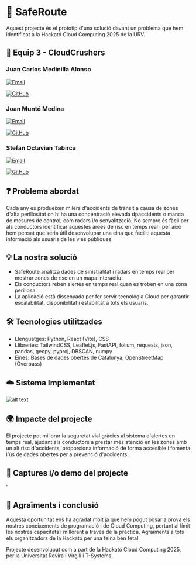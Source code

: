 # 📌 SafeRoute

Aquest projecte és el prototip d'una solució davant un problema que hem identificat a la Hackató Cloud Computing 2025 de la URV.

## 👥 Equip 3 - CloudCrushers

### Juan Carlos Medinilla Alonso

[![Email](https://img.shields.io/badge/Email-juancarlos.medinilla@estudiants.urv.cat-blue)](mailto:juancarlos.medinilla@estudiants.urv.cat)

[![GitHub](https://img.shields.io/badge/GitHub-juancaa03-black?logo=github)](https://github.com/juancaa03)

### Joan Muntó Medina

[![Email](https://img.shields.io/badge/Email-joan.munto@estudiants.urv.cat-blue)](mailto:joan.munto@estudiants.urv.cat)

[![GitHub](https://img.shields.io/badge/GitHub-joanMunto-black?logo=github)](https://github.com/joanMunto)


### Stefan Octavian Tabirca

[![Email](https://img.shields.io/badge/Email-stefanoctavian.tabirca@estudiants.urv.cat-blue)](mailto:stefanoctavian.tabirca@estudiants.urv.cat)

[![GitHub](https://img.shields.io/badge/GitHub-73F4N-black?logo=github)](https://github.com/73F4N)


## ❓ Problema abordat

Cada any es produeixen milers d'accidents de trànsit a causa de zones d'alta perillositat on hi ha una concentració elevada dpaccidents o manca de mesures de control, com radars i/o senyalització. No sempre és fàcil per als conductors identificar aquestes àrees de risc en temps real i per això hem pensat que seria útil desenvolupar una eina que faciliti aquesta informació als usuaris de les vies públiques.

## 💡 La nostra solució

- SafeRoute analitza dades de sinistralitat i radars en temps real per mostrar zones de risc en un mapa interactiu.
- Els conductors reben alertes en temps real quan es troben en una zona perillosa.
- La aplicació està dissenyada per fer servir tecnologia Cloud per garantir escalabilitat, disponibilitat i estabilitat a tots els usuaris.

## 🛠️ Tecnologies utilitzades

- Llenguatges: Python, React (Vite), CSS
- Llibreries: TailwindCSS, Leaflet.js, FastAPI, folium, requests, json, pandas, geopy, pyproj, DBSCAN, numpy
- Eines: Bases de dades obertes de Catalunya, OpenStreetMap (Overpass)

## ☁️ Sistema Implementat

![alt text](https://cdn.discordapp.com/attachments/1338895728671723520/1340312843844845578/image.png?ex=67b1e71b&is=67b0959b&hm=822fd9b8b6f364a33006ff06b0099e2859526310af71305e5f6bc8f29937f200&)

## 🌍 Impacte del projecte

El projecte pot millorar la seguretat vial gràcies al sistema d'alertes en temps real, ajudant als conductors a prestar més atenció en les zones amb un alt risc d'accidents, proporciona informació de forma accesible i fomenta l'ús de dades obertes per a prevenció d'accidents.

## 📸 Captures i/o demo del projecte

'

## 🙌 Agraïments i conclusió

Aquesta oportunitat ens ha agradat molt ja que hem pogut posar a prova els nostres coneixements de programació i de Cloud Computing, portant al límit les nostres capacitats i millorant a través de la pràctica. Agraïments a tots els organitzadors de la Hackató per una feina ben feta!

Projecte desenvolupat com a part de la Hackató Cloud Computing 2025, per la Universitat Rovira i Virgili i T-Systems.